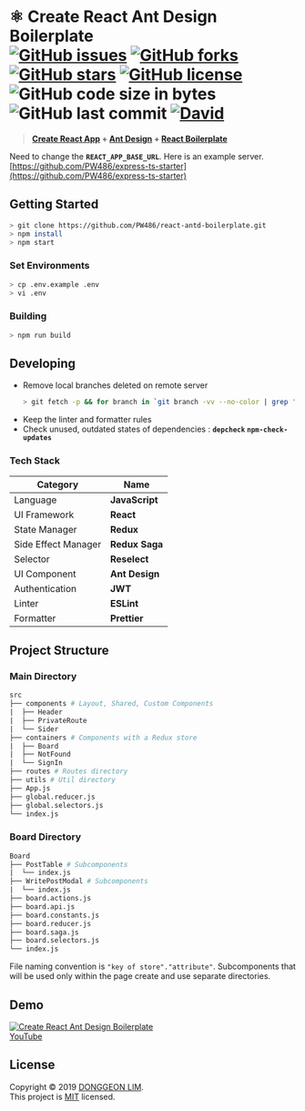 # ⚛️ Create React Ant Design Boilerplate <br>[![GitHub issues](https://img.shields.io/github/issues/PW486/react-antd-boilerplate.svg?style=flat-square&color=brown)](https://github.com/PW486/react-antd-boilerplate/issues) [![GitHub forks](https://img.shields.io/github/forks/PW486/react-antd-boilerplate.svg?style=flat-square)](https://github.com/PW486/react-antd-boilerplate/network) [![GitHub stars](https://img.shields.io/github/stars/PW486/react-antd-boilerplate.svg?style=flat-square&color=orange)](https://github.com/PW486/react-antd-boilerplate/stargazers) [![GitHub license](https://img.shields.io/github/license/PW486/react-antd-boilerplate.svg?style=flat-square&color=violet)](https://github.com/PW486/react-antd-boilerplate/blob/develop/LICENSE) ![GitHub code size in bytes](https://img.shields.io/github/languages/code-size/PW486/react-antd-boilerplate.svg?color=blueviolet&style=flat-square) ![GitHub last commit](https://img.shields.io/github/last-commit/PW486/react-antd-boilerplate.svg?style=flat-square&color=red) [![David](https://img.shields.io/david/PW486/react-antd-boilerplate.svg?style=flat-square&color=green)](https://david-dm.org/PW486/react-antd-boilerplate)

> **[Create React App](https://github.com/facebook/create-react-app) + [Ant Design](https://ant.design) + [React Boilerplate](https://github.com/react-boilerplate/react-boilerplate)**

Need to change the **`REACT_APP_BASE_URL`**. Here is an example server. [https://github.com/PW486/express-ts-starter](https://github.com/PW486/express-ts-starter)

## Getting Started

```sh
> git clone https://github.com/PW486/react-antd-boilerplate.git
> npm install
> npm start
```

### Set Environments

```sh
> cp .env.example .env
> vi .env
```

### Building

```sh
> npm run build
```

## Developing

- Remove local branches deleted on remote server
  ```sh
  > git fetch -p && for branch in `git branch -vv --no-color | grep ': gone]' | awk '{print $1}'`; do git branch -D $branch; done
  ```
- Keep the linter and formatter rules
- Check unused, outdated states of dependencies : **`depcheck` `npm-check-updates`**

### Tech Stack

| Category            | Name           |
| ------------------- | -------------- |
| Language            | **JavaScript** |
| UI Framework        | **React**      |
| State Manager       | **Redux**      |
| Side Effect Manager | **Redux Saga** |
| Selector            | **Reselect**   |
| UI Component        | **Ant Design** |
| Authentication      | **JWT**        |
| Linter              | **ESLint**     |
| Formatter           | **Prettier**   |

## Project Structure

### Main Directory

```makefile
src
├── components # Layout, Shared, Custom Components
|  ├── Header
|  ├── PrivateRoute
|  └── Sider
├── containers # Components with a Redux store
|  ├── Board
|  ├── NotFound
|  └── SignIn
├── routes # Routes directory
├── utils # Util directory
├── App.js
├── global.reducer.js
├── global.selectors.js
└── index.js
```

### Board Directory

```makefile
Board
├── PostTable # Subcomponents
|  └── index.js
├── WritePostModal # Subcomponents
|  └── index.js
├── board.actions.js
├── board.api.js
├── board.constants.js
├── board.reducer.js
├── board.saga.js
├── board.selectors.js
└── index.js
```

File naming convention is `"key of store"."attribute"`. Subcomponents that will be used only within the page create and use separate directories.

## Demo

[![Create React Ant Design Boilerplate](https://user-images.githubusercontent.com/14247340/69508953-a9f42d00-0f7a-11ea-97bc-2369b7e65676.png)](https://www.youtube.com/watch?v=-TT-cMpDv1c)
<br>
[YouTube](https://www.youtube.com/watch?v=-TT-cMpDv1c)

## License

Copyright © 2019 [DONGGEON LIM](https://github.com/PW486).<br />
This project is [MIT](https://github.com/PW486/react-antd-boilerplate/blob/master/LICENSE) licensed.
